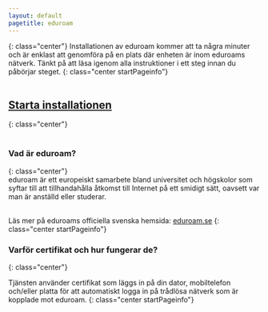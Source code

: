 ```yaml
---
layout: default
pagetitle: eduroam
---
```


{: class="center"}
Installationen av eduroam kommer att ta några minuter och är enklast att genomföra på en plats där enheten är inom eduroams nätverk. Tänkt på att läsa igenom alla instruktioner i ett steg innan du påbörjar steget.
{: class="center startPageinfo"}
<br>
<br>

## [Starta installationen](./macos)
{: class="center"}
<br>
<br>

### Vad är eduroam?
{: class="center"}
<br>
eduroam är ett europeiskt samarbete bland universitet och högskolor som syftar till att tillhandahålla åtkomst till Internet på ett smidigt sätt, oavsett var man är anställd eller studerar. 
<br>
<br>

Läs mer på eduroams officiella svenska hemsida: [eduroam.se](www.eduroam.se)
{: class="center startPageinfo"}
<br>

### Varför certifikat och hur fungerar de?
{: class="center"}
<br>

Tjänsten använder certifikat som läggs in på din dator, mobiltelefon och/eller platta för att automatiskt logga in på trådlösa nätverk som är kopplade mot eduroam.
{: class="center startPageinfo"}
<br>
<br>
